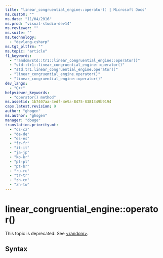 ```yaml
---
title: "linear_congruential_engine::operator() | Microsoft Docs"
ms.custom: ""
ms.date: "11/04/2016"
ms.prod: "visual-studio-dev14"
ms.reviewer: ""
ms.suite: ""
ms.technology: 
  - "devlang-csharp"
ms.tgt_pltfrm: ""
ms.topic: "article"
f1_keywords: 
  - "random/std::tr1::linear_congruential_engine::operator()"
  - "std::tr1::linear_congruential_engine::operator()"
  - "std.tr1.linear_congruential_engine.operator()"
  - "linear_congruential_engine.operator()"
  - "linear_congruential_engine::operator()"
dev_langs: 
  - "C++"
helpviewer_keywords: 
  - "operator() method"
ms.assetid: 1b7407aa-4edf-4e9a-8475-8381349b9194
caps.latest.revision: 9
author: "ghogen"
ms.author: "ghogen"
manager: "douge"
translation.priority.mt: 
  - "cs-cz"
  - "de-de"
  - "es-es"
  - "fr-fr"
  - "it-it"
  - "ja-jp"
  - "ko-kr"
  - "pl-pl"
  - "pt-br"
  - "ru-ru"
  - "tr-tr"
  - "zh-cn"
  - "zh-tw"
---
```

# linear_congruential_engine::operator()
This topic is deprecated. See [\<random>](../Topic/%3Crandom%3E.md).  
  
## Syntax